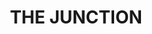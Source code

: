---
lastmod: '2025-04-06T06:05:20+00:00'
latitude: -32.951039
layout: suburb
longitude: 151.742882
postcode: '2291'
state: NSW
title: THE JUNCTION
url: /nsw/the-junction/
---